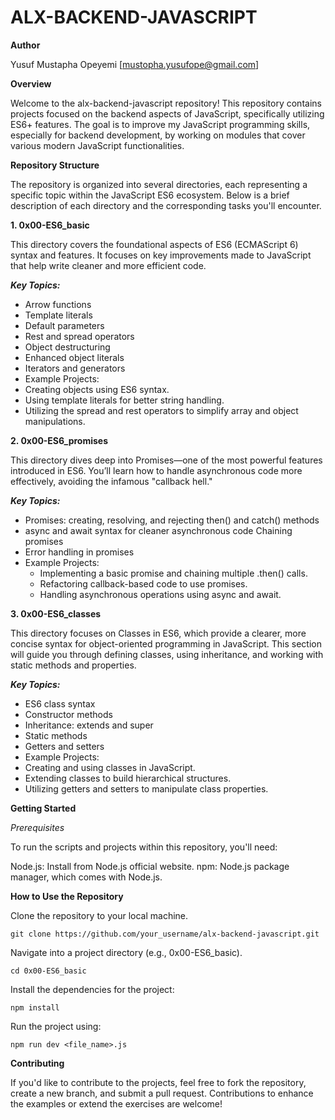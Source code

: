 # **ALX-BACKEND-JAVASCRIPT**

**Author**

Yusuf Mustapha Opeyemi [mustopha.yusufope@gmail.com]

**Overview**

Welcome to the alx-backend-javascript repository! This repository contains projects focused on the backend aspects of JavaScript, specifically utilizing ES6+ features. The goal is to improve my JavaScript programming skills, especially for backend development, by working on modules that cover various modern JavaScript functionalities.

**Repository Structure**

The repository is organized into several directories, each representing a specific topic within the JavaScript ES6 ecosystem. Below is a brief description of each directory and the corresponding tasks you'll encounter.

**1. 0x00-ES6_basic**

This directory covers the foundational aspects of ES6 (ECMAScript 6) syntax and features. It focuses on key improvements made to JavaScript that help write cleaner and more efficient code.

***Key Topics:***

  - Arrow functions
  - Template literals
  - Default parameters
  - Rest and spread operators
  - Object destructuring
  - Enhanced object literals
  - Iterators and generators
  - Example Projects:
  - Creating objects using ES6 syntax.
  - Using template literals for better string handling.
  - Utilizing the spread and rest operators to simplify array and object manipulations.

**2. 0x00-ES6_promises**

This directory dives deep into Promises—one of the most powerful features introduced in ES6. You’ll learn how to handle asynchronous code more effectively, avoiding the infamous "callback hell."

***Key Topics:***

  - Promises: creating, resolving, and rejecting
  then() and catch() methods
  - async and await syntax for cleaner asynchronous code
  Chaining promises
  - Error handling in promises
  - Example Projects:
      - Implementing a basic promise and chaining multiple .then() calls.
      - Refactoring callback-based code to use promises.
      - Handling asynchronous operations using async and await.


**3. 0x00-ES6_classes**

This directory focuses on Classes in ES6, which provide a clearer, more concise syntax for object-oriented programming in JavaScript. This section will guide you through defining classes, using inheritance, and working with static methods and properties.

***Key Topics:***

  - ES6 class syntax
  - Constructor methods
  - Inheritance: extends and super
  - Static methods
  - Getters and setters
  - Example Projects:
  - Creating and using classes in JavaScript.
  - Extending classes to build hierarchical structures.
  - Utilizing getters and setters to manipulate class properties.

**Getting Started**

*Prerequisites*

To run the scripts and projects within this repository, you'll need:

Node.js: Install from Node.js official website.
npm: Node.js package manager, which comes with Node.js.

**How to Use the Repository**

Clone the repository to your local machine.

`git clone https://github.com/your_username/alx-backend-javascript.git`

Navigate into a project directory (e.g., 0x00-ES6_basic).

`cd 0x00-ES6_basic`

Install the dependencies for the project:

`npm install`

Run the project using:

`npm run dev <file_name>.js`

**Contributing**

If you'd like to contribute to the projects, feel free to fork the repository, create a new branch, and submit a pull request. Contributions to enhance the examples or extend the exercises are welcome!